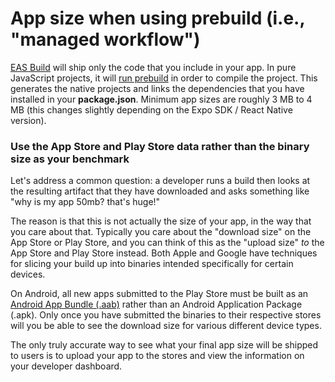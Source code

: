 # App size when using prebuild (i.e., "managed workflow")

[EAS Build](https://docs.expo.dev/build/) will ship only the code that you include in your app. In pure JavaScript projects, it will [run prebuild](https://docs.expo.dev/workflow/prebuild/) in order to compile the project. This generates the native projects and links the dependencies that you have installed in your **package.json**. Minimum app sizes are roughly 3 MB to 4 MB (this changes slightly depending on the Expo SDK / React Native version).

### Use the App Store and Play Store data rather than the binary size as your benchmark

Let's address a common question: a developer runs a build then looks at the resulting artifact that they have downloaded and asks something like "why is my app 50mb? that's huge!"

The reason is that this is not actually the size of your app, in the way that you care about that. Typically you care about the "download size" on the App Store or Play Store, and you can think of this as the "upload size" *to* the App Store and Play Store instead. Both Apple and Google have techniques for slicing your build up into binaries intended specifically for certain devices.

On Android, all new apps submitted to the Play Store must be built as an [Android App Bundle (.aab)](https://developer.android.com/platform/technology/app-bundle) rather than an Android Application Package (.apk). Only once you have submitted the binaries to their respective stores will you be able to see the download size for various different device types.

The only truly accurate way to see what your final app size will be shipped to users is to upload your app to the stores and view the information on your developer dashboard.
